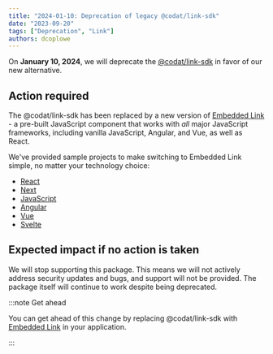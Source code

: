 ```yaml
---
title: "2024-01-10: Deprecation of legacy @codat/link-sdk"
date: "2023-09-20"
tags: ["Deprecation", "Link"]
authors: dcoplowe
---
```


On **January 10, 2024**, we will deprecate the [@codat/link-sdk](https://www.npmjs.com/package/@codat/link-sdk) in favor of our new alternative.

<!--truncate-->

## Action required

The @codat/link-sdk has been replaced by a new version of [Embedded Link](https://docs.codat.io/auth-flow/authorize-embedded-link) - a pre-built JavaScript component that works with _all_ major JavaScript frameworks, including vanilla JavaScript, Angular, and Vue, as well as React.

We've provided sample projects to make switching to Embedded Link simple, no matter your technology choice:

- [React](https://github.com/codatio/sdk-link/tree/main/examples/languages/react)
- [Next](https://github.com/codatio/sdk-link/tree/main/examples/languages/next)
- [JavaScript](https://github.com/codatio/sdk-link/tree/main/examples/languages/javascript)
- [Angular](https://github.com/codatio/sdk-link/tree/main/examples/languages/angular)
- [Vue](https://github.com/codatio/sdk-link/tree/main/examples/languages/vue)
- [Svelte](https://github.com/codatio/sdk-link/tree/main/examples/languages/svelte)

## Expected impact if no action is taken

We will stop supporting this package. This means we will not actively address security updates and bugs, and support will not be provided. The package itself will continue to work despite being deprecated.

:::note Get ahead

You can get ahead of this change by replacing @codat/link-sdk with [Embedded Link](https://docs.codat.io/auth-flow/authorize-embedded-link) in your application.

:::
